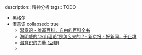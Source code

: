 description:: 精神分析
tags:: TODO

- 黑格尔
- 潜意识
  collapsed:: true
  - [潜意识 - 维基百科，自由的百科全书](https://zh.wikipedia.org/wiki/%E6%BD%9B%E6%84%8F%E8%AD%98)
  - [海明威的“冰山理论”是怎么来的？- 新京报 - 好新闻，无止境](https://www.bjnews.com.cn/detail/157847140014623.html)
  - [潜意识的力量 (豆瓣)](https://book.douban.com/subject/4159343/)
  -